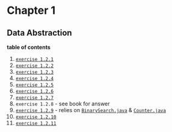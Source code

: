 # Chapter 1
## Data Abstraction

**table of contents**  
1. [`exercise 1.2.1`](https://github.com/breakthatbass/algorithms/blob/main/chap1/data_abstraction/ex1.java)
2. [`exercise 1.2.2`](https://github.com/breakthatbass/algorithms/blob/main/chap1/data_abstraction/ex2.java)
3. [`exercise 1.2.3`](https://github.com/breakthatbass/algorithms/blob/main/chap1/data_abstraction/ex3.java)
4. [`exercise 1.2.4`](https://github.com/breakthatbass/algorithms/blob/main/chap1/data_abstraction/ex4.java)
5. [`exercise 1.2.5`](https://github.com/breakthatbass/algorithms/blob/main/chap1/data_abstraction/ex5.java)
6. [`exercise 1.2.6`](https://github.com/breakthatbass/algorithms/blob/main/chap1/data_abstraction/ex6.java)
7. [`exercise 1.2.7`](https://github.com/breakthatbass/algorithms/blob/main/chap1/data_abstraction/ex7.java)
8. `exercise 1.2.8` - see book for answer  
9. [`exercise 1.2.9`](https://github.com/breakthatbass/algorithms/blob/main/chap1/data_abstraction/ex9.java) - relies on [`BinarySearch.java`](https://github.com/breakthatbass/algorithms/blob/main/chap1/data_abstraction/BinarySearch.java) & [`Counter.java`](https://github.com/breakthatbass/algorithms/blob/main/chap1/data_abstraction/Counter.java)
10. [`exercise 1.2.10`](https://github.com/breakthatbass/algorithms/blob/main/chap1/data_abstraction/VisualCounter.java)
11. [`exercise 1.2.11`](https://github.com/breakthatbass/algorithms/blob/main/chap1/data_abstraction/SmartDate.java)